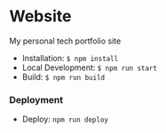 # Website
My personal tech portfolio site

- Installation: `$ npm install`
- Local Development: `$ npm run start`
- Build: `$ npm run build`

### Deployment

- Deploy: `npm run deploy`
